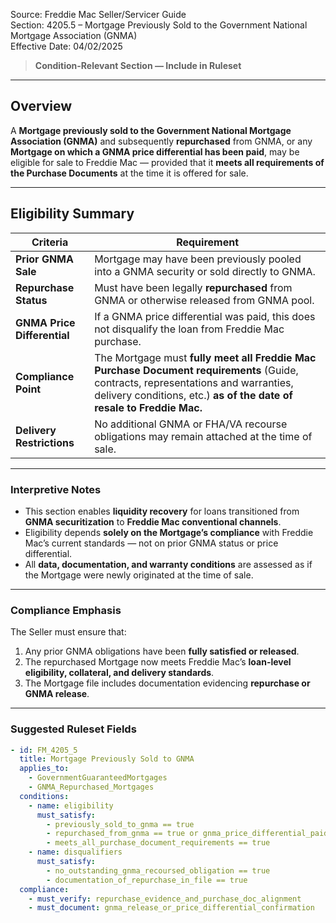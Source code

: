 Source: Freddie Mac Seller/Servicer Guide  
Section: 4205.5 – Mortgage Previously Sold to the Government National Mortgage Association (GNMA)  
Effective Date: 04/02/2025  

> **Condition-Relevant Section — Include in Ruleset**

---

## Overview
A **Mortgage previously sold to the Government National Mortgage Association (GNMA)** and subsequently **repurchased** from GNMA, or any **Mortgage on which a GNMA price differential has been paid**, may be eligible for sale to Freddie Mac — provided that it **meets all requirements of the Purchase Documents** at the time it is offered for sale.

---

## Eligibility Summary

| Criteria | Requirement |
|-----------|-------------|
| **Prior GNMA Sale** | Mortgage may have been previously pooled into a GNMA security or sold directly to GNMA. |
| **Repurchase Status** | Must have been legally **repurchased** from GNMA or otherwise released from GNMA pool. |
| **GNMA Price Differential** | If a GNMA price differential was paid, this does not disqualify the loan from Freddie Mac purchase. |
| **Compliance Point** | The Mortgage must **fully meet all Freddie Mac Purchase Document requirements** (Guide, contracts, representations and warranties, delivery conditions, etc.) **as of the date of resale to Freddie Mac.** |
| **Delivery Restrictions** | No additional GNMA or FHA/VA recourse obligations may remain attached at the time of sale. |

---

### Interpretive Notes
- This section enables **liquidity recovery** for loans transitioned from **GNMA securitization** to **Freddie Mac conventional channels**.  
- Eligibility depends **solely on the Mortgage’s compliance** with Freddie Mac’s current standards — not on prior GNMA status or price differential.  
- All **data, documentation, and warranty conditions** are assessed as if the Mortgage were newly originated at the time of sale.  

---

### Compliance Emphasis
The Seller must ensure that:
1. Any prior GNMA obligations have been **fully satisfied or released**.  
2. The repurchased Mortgage now meets Freddie Mac’s **loan-level eligibility, collateral, and delivery standards**.  
3. The Mortgage file includes documentation evidencing **repurchase or GNMA release**.  

---

### Suggested Ruleset Fields

```yaml
- id: FM_4205_5
  title: Mortgage Previously Sold to GNMA
  applies_to:
    - GovernmentGuaranteedMortgages
    - GNMA_Repurchased_Mortgages
  conditions:
    - name: eligibility
      must_satisfy:
        - previously_sold_to_gnma == true
        - repurchased_from_gnma == true or gnma_price_differential_paid == true
        - meets_all_purchase_document_requirements == true
    - name: disqualifiers
      must_satisfy:
        - no_outstanding_gnma_recoursed_obligation == true
        - documentation_of_repurchase_in_file == true
  compliance:
    - must_verify: repurchase_evidence_and_purchase_doc_alignment
    - must_document: gnma_release_or_price_differential_confirmation
